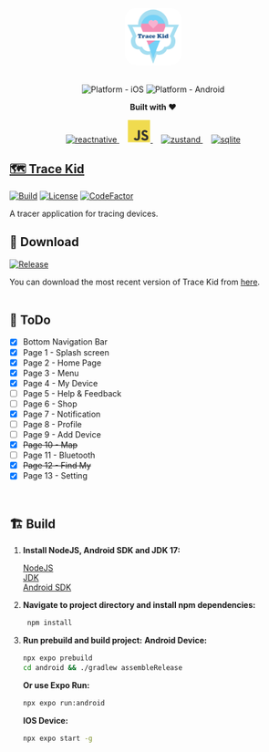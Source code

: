 <br/>
<div align="center">
<a href="https://github.com/darksky6666/tracekid">
<img style="border-radius:20%;" class="rounded-image" src="./assets/images/icon.png" alt="Logo" width="100" height="100">
</a>
<br/><br/>

![Platform - iOS](https://img.shields.io/badge/platform-iOS-blue.svg)
![Platform - Android](https://img.shields.io/badge/platform-android-red.svg)

<p style="font-weight: bold;">Built with ❤️</p>
<a style="margin-right: 15px;" href="https://reactnative.dev/" target="_blank" rel="noreferrer"> <img src="https://reactnative.dev/img/header_logo.svg" alt="reactnative" width="40" height="40"/>
<a style="margin-right: 15px;" href="https://developer.mozilla.org/en-US/docs/Web/JavaScript" target="_blank" rel="noreferrer"> <img src="https://raw.githubusercontent.com/devicons/devicon/master/icons/javascript/javascript-original.svg" alt="javascript" width="40" height="40"/> </a>
<a style="margin-right: 15px;" href="https://zustand-demo.pmnd.rs/" target="_blank" rel="noreferrer">
<img src="https://user-images.githubusercontent.com/958486/218346783-72be5ae3-b953-4dd7-b239-788a882fdad6.svg" alt="zustand" width="40" height="40"> </a>
<a href="https://www.sqlite.org/" target="_blank" rel="noreferrer"> <img src="https://www.vectorlogo.zone/logos/sqlite/sqlite-icon.svg" alt="sqlite" width="40" height="40"/>
<br/>
</div>

## 🗺️ Trace Kid

[![Build](https://github.com/darksky6666/tracekid/actions/workflows/build-apk.yml/badge.svg)](https://github.com/darksky6666/tracekid/actions/workflows/build-apk.yml)
[![License](https://img.shields.io/badge/License-BSD_3--Clause-blue.svg)](https://opensource.org/licenses/BSD-3-Clause)
[![CodeFactor](https://www.codefactor.io/repository/github/darksky6666/tracekid/badge)](https://www.codefactor.io/repository/github/darksky6666/tracekid)

A tracer application for tracing devices.
<br/>

## 🔽 Download

[![Release](https://img.shields.io/github/release/darksky6666/tracekid.svg)](https://github.com/darksky6666/tracekid/releases/latest)

You can download the most recent version of Trace Kid from
[here](https://github.com/darksky6666/tracekid/releases/latest).  
<br/>

## 📝 ToDo


- [x] Bottom Navigation Bar
- [x] Page 1 - Splash screen
- [x] Page 2 - Home Page
- [x] Page 3 - Menu
- [x] Page 4 - My Device
- [ ] Page 5 - Help & Feedback
- [ ] Page 6 - Shop
- [x] Page 7 - Notification
- [ ] Page 8 - Profile
- [ ] Page 9 - Add Device
- [x] ~~Page 10 - Map~~
- [ ] Page 11 - Bluetooth
- [x] ~~Page 12 - Find My~~
- [x] Page 13 - Setting

<br/>

## 🏗️ Build

1. **Install NodeJS, Android SDK and JDK 17:** <br/>
   
   [NodeJS](https://nodejs.org) <br />
   [JDK](https://www.azul.com/downloads/?version=java-17-lts&os=windows&architecture=x86-64-bit&package=jdk#zulu) <br />
   [Android SDK](https://docs.expo.dev/get-started/set-up-your-environment/?mode=development-build&buildEnv=local)

2. **Navigate to project directory and install npm dependencies:**
   
   ```sh
    npm install
   ```

3. **Run prebuild and build project:**
   **Android Device:**
   ```sh
   npx expo prebuild
   cd android && ./gradlew assembleRelease
   ```
   **Or use Expo Run:**
   ```sh
   npx expo run:android
   ```
   **IOS Device:**
   ```sh
   npx expo start -g
   ```